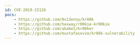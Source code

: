 ```yaml
---
id: CVE-2019-15126
pocs:
    - https://github.com/0x13enny/kr00k
    - https://github.com/hexway/r00kie-kr00kie
    - https://github.com/akabe1/kr00ker
    - https://github.com/mustafasevim/kr00k-vulnerability
---
```

